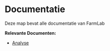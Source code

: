 # Documentatie

Deze map bevat alle documentatie van FarmLab

**Relevante Documenten:**
* [Analyse](./analysis)
